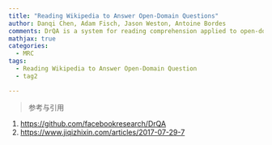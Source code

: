 ```yaml
---
title: "Reading Wikipedia to Answer Open-Domain Questions"
author: Danqi Chen, Adam Fisch, Jason Weston, Antoine Bordes
comments: DrQA is a system for reading comprehension applied to open-domain question answering. 
mathjax: true
categories:
  - MRC
tags:
  - Reading Wikipedia to Answer Open-Domain Question
  - tag2

---
```


> 参考与引用
1. https://github.com/facebookresearch/DrQA
2. https://www.jiqizhixin.com/articles/2017-07-29-7